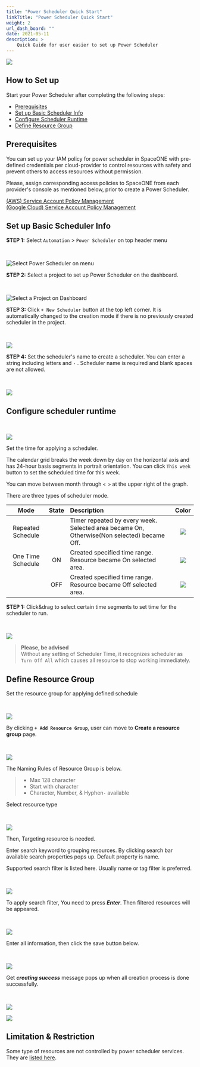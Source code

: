 ```yaml
---
title: "Power Scheduler Quick Start"
linkTitle: "Power Scheduler Quick Start"
weight: 2
url_dash_board: "" 
date: 2021-05-11
description: >
    Quick Guide for user easier to set up Power Scheduler
---
```


![](/docs/guides/user_guide/gettingstart/power/ps1.png)

## How to Set up

Start your Power Scheduler after completing the following steps: 

* [Prerequisites](power-scheduler-quick-start.md#prerequisites)
* [Set up Basic Scheduler Info](power-scheduler-quick-start.md#set-up-basic-scheduler-info)
* [Configure Scheduler Runtime](power-scheduler-quick-start.md#configure-scheduler-runtime)
* [Define Resource Group](power-scheduler-quick-start.md#define-resource-group)

## Prerequisites

You can set up your IAM policy for power scheduler in SpaceONE with pre-defined credentials per cloud-provider to control resources with safety and prevent others to access resources without permission.

Please, assign corresponding access policies to SpaceONE from each provider's console as mentioned below, prior to create a Power Scheduler.


<div class="my-4">
<a class="btn btn-secondary"
    href="/docs/guides/user_guide/service_account/service-account-policy-management"
    target="_blank"
    rel="noopener"
    >(AWS) Service Account Policy Management</a>
</div>

<div class="my-4">
<a class="btn btn-secondary"
    href="/docs/guides/user_guide/service_account/google-cloud-service-account-policy-management"
    target="_blank"
    rel="noopener"
    >(Google Cloud) Service Account Policy Management</a>
</div>



## Set up Basic Scheduler Info

**STEP 1:** Select `Automation` &gt; `Power Scheduler` on top header menu 

<br>

![Select Power Scheduler on menu](/docs/guides/user_guide/gettingstart/power/ps2.png)



**STEP 2:** Select a project to set up Power Scheduler on the dashboard. 

<br>

![Select a Project on Dashboard](/docs/guides/user_guide/gettingstart/power/ps3.png)



**STEP 3:**  Click `+ New Scheduler`  button at the top left corner. It is automatically changed to the creation mode if there is no previously created scheduler in the project.

<br>

![](/docs/guides/user_guide/gettingstart/power/ps4.png)



**STEP 4:**  Set the scheduler's name to create a scheduler. You can enter a string including letters and  `-` . Scheduler name is required and blank spaces are not allowed.

<br>

![](/docs/guides/user_guide/gettingstart/power/ps5.png)

## Configure scheduler runtime

<br>

![](/docs/guides/user_guide/gettingstart/power/ps6.png)


Set the time for applying a scheduler.   
  
The calendar grid breaks the week down by day on the horizontal axis and has 24-hour basis segments in portrait orientation.  You can click `This week` button to set the scheduled time for this week.  

You can move between month through  `< >` at the upper right of the graph. 



There are three types of scheduler mode.

|  Mode | State | Description | Color |
| :---: | :---: | :--- | :---: |
| Repeated Schedule |  | Timer repeated by every week. Selected area became On, Otherwise\(Non selected\) became Off. | ![](/docs/guides/user_guide/gettingstart/power/ps7.png) |
| One Time Schedule | ON | Created specified time range. Resource became On selected area. | ![](/docs/guides/user_guide/gettingstart/power/ps8.png) |
|  | OFF | Created specified time range. Resource became Off selected area. | ![](/docs/guides/user_guide/gettingstart/power/ps9.png) |



**STEP 1:** Click&drag to select certain time segments to set time for the scheduler to run.

<br>

![](/docs/guides/user_guide/gettingstart/power/ps10.png)

> **Please, be advised**   
> Without any setting of Scheduler Time, it recognizes scheduler as `Turn Off All` which causes all resource to stop working immediately.

## Define Resource Group

Set the resource group for applying defined schedule  

<br>

![](/docs/guides/user_guide/gettingstart/power/ps11.png)

By clicking **`+ Add Resource Group`**, user can move to **Create a resource group** page. 

<br>

![](/docs/guides/user_guide/gettingstart/power/ps12.png)

The Naming Rules of Resource Group is below.

> * Max 128 character 
> * Start with character
> * Character, Number, & Hyphen`-`  available



Select resource type

<br>

![](/docs/guides/user_guide/gettingstart/power/ps13.png)



Then, Targeting resource is needed.

Enter search keyword to grouping resources. By clicking search bar available search properties pops up. Default property is name.

Supported search filter is listed here. Usually name or tag filter is preferred.

<br>

![](/docs/guides/user_guide/gettingstart/power/ps14.png)

To apply search filter, You need to press _**Enter**_. Then filtered resources will be appeared. 

<br>

![](/docs/guides/user_guide/gettingstart/power/ps15.png)

Enter all information, then click the save button below. 

<br>

![](/docs/guides/user_guide/gettingstart/power/ps16.png)

Get _**creating success**_ message pops up when all creation process is done successfully. 



<br>

![](/docs/guides/user_guide/gettingstart/power/ps17.png)

![](/docs/guides/user_guide/gettingstart/power//ps18.png)

## Limitation & Restriction

Some type of resources are not controlled by power scheduler services. They are [listed here](automation/power-scheduler.md#limitation-and-restrictions).

